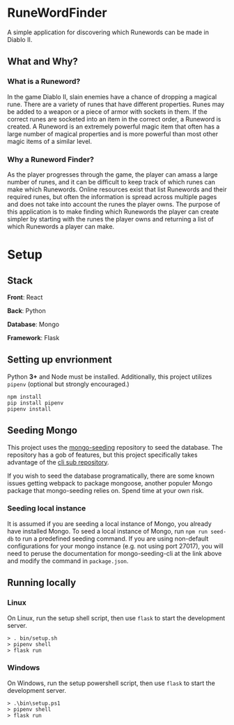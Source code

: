 # RuneWordFinder
A simple application for discovering which Runewords can be made in Diablo II.

## What and Why?

### What is a Runeword?
In the game Diablo II, slain enemies have a chance of dropping a magical rune. There are a variety of runes that have different properties. Runes may be added to a weapon or a piece of armor with sockets in them. If the correct runes are socketed into an item in the correct order, a Runeword is created. A Runeword is an extremely powerful magic item that often has a large number of magical properties and is more powerful than most other magic items of a similar level.

### Why a Runeword Finder?
As the player progresses through the game, the player can amass a large number of runes, and it can be difficult to keep track of which runes can make which Runewords. Online resources exist that list Runewords and their required runes, but often the information is spread across multiple pages and does not take into account the runes the player owns. The purpose of this application is to make finding which Runewords the player can create simpler by starting with the runes the player owns and returning a list of which Runewords a player can make.

# Setup

## Stack
**Front**: React

**Back**: Python

**Database**: Mongo

**Framework**: Flask

## Setting up envrionment
Python **3+** and Node must be installed. Additionally, this project utilizes `pipenv` (optional but strongly encouraged.)

```
npm install
pip install pipenv
pipenv install
```

## Seeding Mongo
This project uses the [mongo-seeding](https://github.com/pkosiec/mongo-seeding "mongo-seeding github") repository to seed the database. The repository has a gob of features, but this project specifically takes advantage of the [cli sub repository](https://github.com/pkosiec/mongo-seeding/tree/master/cli "mongo-seeding-cli github").

If you wish to seed the database programatically, there are some known issues getting webpack to package mongoose, another populer Mongo package that mongo-seeding relies on. Spend time at your own risk.

### Seeding local instance
It is assumed if you are seeding a local instance of Mongo, you already have installed Mongo. To seed a local instance of Mongo, run `npm run seed-db` to run a predefined seeding command. If you are using non-default configurations for your mongo instance (e.g. not using port 27017), you will need to peruse the documentation for mongo-seeding-cli at the link above and modify the command in `package.json`.

## Running locally
### Linux
On Linux, run the setup shell script, then use `flask` to start the development server.
```
> . bin/setup.sh
> pipenv shell
> flask run
```
### Windows
On Windows, run the setup powershell script, then use `flask` to start the development server.
```
> .\bin\setup.ps1
> pipenv shell
> flask run
```
